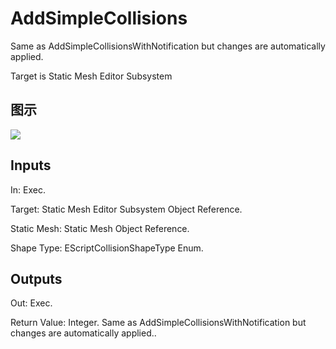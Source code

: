 # AddSimpleCollisions

Same as AddSimpleCollisionsWithNotification but changes are automatically applied.

Target is Static Mesh Editor Subsystem

## 图示

![]($-20221218-21032386.png)

## Inputs

In: Exec.

Target: Static Mesh Editor Subsystem Object Reference.

Static Mesh: Static Mesh Object Reference.

Shape Type: EScriptCollisionShapeType Enum.  

## Outputs

Out: Exec.

Return Value: Integer. Same as AddSimpleCollisionsWithNotification but changes are automatically applied..

